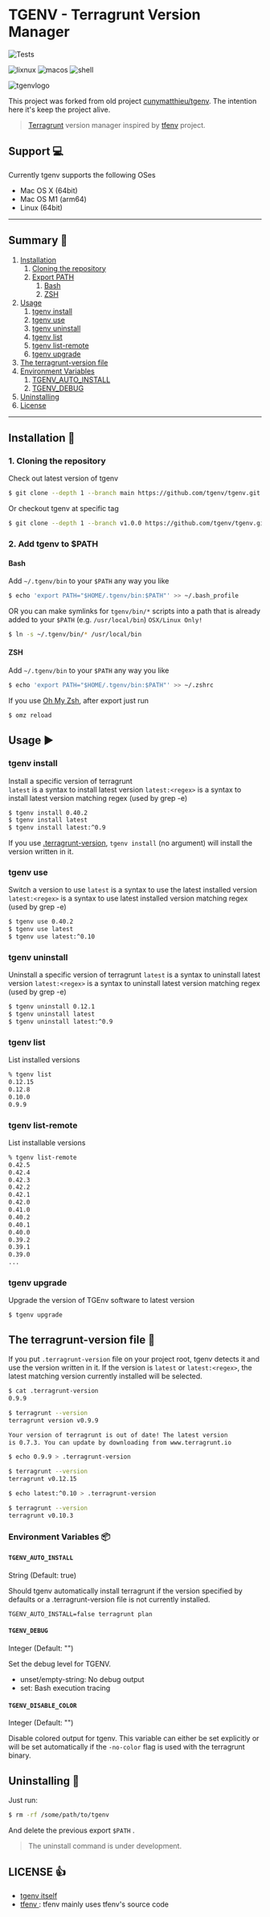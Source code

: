 # TGENV - Terragrunt Version Manager

![Tests](https://github.com/tgenv/tgenv/actions/workflows/tests.yml/badge.svg?branch=main)

![lixnux](https://img.shields.io/badge/Linux-FCC624?style=for-the-badge&logo=linux&logoColor=black) ![macos](https://img.shields.io/badge/mac%20os-000000?style=for-the-badge&logo=apple&logoColor=white) ![shell](https://img.shields.io/badge/Shell_Script-121011?style=for-the-badge&logo=gnu-bash&logoColor=white)

![tgenvlogo](/assets/tgenv-logo.png)

This project was forked from old project [cunymatthieu/tgenv](https://github.com/cunymatthieu/tgenv). The intention here it's keep the project alive.

>[Terragrunt](https://github.com/gruntwork-io/terragrunt) version manager inspired by [tfenv](https://github.com/kamatama41/tfenv) project.


## Support :computer:

Currently tgenv supports the following OSes
- Mac OS X (64bit)
- Mac OS M1 (arm64)
- Linux (64bit)

---

## Summary :bookmark: 

1. [Installation](#installation-🔧)
    1. [Cloning the repository](#1-cloning-the-repository)
    2. [Export PATH](#2-export-to-path)
         1. [Bash](#bash)
         2. [ZSH](#zsh)
2. [Usage](#usage-▶️)
    1. [tgenv install](#tgenv-install)
    2. [tgenv use](#tgenv-use)
    3. [tgenv uninstall](#tgenv-uninstall)
    4. [tgenv list](#tgenv-list)
    5. [tgenv list-remote](#tgenv-list-remote)
    5. [tgenv upgrade](#tgenv-upgrade)
3. [The terragrunt-version file](#the-terragrunt-version-file-📄)
4. [Environment Variables](#environment-variables-📦)
    1. [TGENV_AUTO_INSTALL](#tgenv_auto_install)
    2. [TGENV_DEBUG](#tgenv_debug)
5. [Uninstalling](#uninstalling-🚫)
6. [License](#license-👍)


---

## Installation :wrench:

### 1. Cloning the repository

Check out latest version of tgenv

  ```bash
  $ git clone --depth 1 --branch main https://github.com/tgenv/tgenv.git ~/.tgenv
  ```

Or checkout tgenv at specific tag

  ```bash
  $ git clone --depth 1 --branch v1.0.0 https://github.com/tgenv/tgenv.git ~/.tgenv
  ```

### 2. Add tgenv to $PATH

#### Bash

Add `~/.tgenv/bin` to your `$PATH` any way you like

  ```bash
  $ echo 'export PATH="$HOME/.tgenv/bin:$PATH"' >> ~/.bash_profile
  ```

  OR you can make symlinks for `tgenv/bin/*` scripts into a path that is already added to your `$PATH` (e.g. `/usr/local/bin`) `OSX/Linux Only!`

  ```bash
  $ ln -s ~/.tgenv/bin/* /usr/local/bin
  ```

#### ZSH

Add `~/.tgenv/bin` to your `$PATH` any way you like

  ```bash
  $ echo 'export PATH="$HOME/.tgenv/bin:$PATH"' >> ~/.zshrc
  ```

If you use [Oh My Zsh](ttps://github.com/ohmyzsh/ohmyzsh), after export just run

```bash
$ omz reload
```

## Usage :arrow_forward:

### tgenv install

Install a specific version of terragrunt  
`latest` is a syntax to install latest version
`latest:<regex>` is a syntax to install latest version matching regex (used by grep -e)

```bash
$ tgenv install 0.40.2
$ tgenv install latest
$ tgenv install latest:^0.9
```

If you use [.terragrunt-version](#terragrunt-version), `tgenv install` (no argument) will install the version written in it.

### tgenv use

Switch a version to use
`latest` is a syntax to use the latest installed version
`latest:<regex>` is a syntax to use latest installed version matching regex (used by grep -e)

```bash
$ tgenv use 0.40.2
$ tgenv use latest
$ tgenv use latest:^0.10
```

### tgenv uninstall

Uninstall a specific version of terragrunt
`latest` is a syntax to uninstall latest version
`latest:<regex>` is a syntax to uninstall latest version matching regex (used by grep -e)

```bash
$ tgenv uninstall 0.12.1
$ tgenv uninstall latest
$ tgenv uninstall latest:^0.9
```

### tgenv list

List installed versions

```bash
% tgenv list
0.12.15
0.12.8
0.10.0
0.9.9
```

### tgenv list-remote

List installable versions

```bash
% tgenv list-remote
0.42.5
0.42.4
0.42.3
0.42.2
0.42.1
0.42.0
0.41.0
0.40.2
0.40.1
0.40.0
0.39.2
0.39.1
0.39.0
...
```

### tgenv upgrade

Upgrade the version of TGEnv software to latest version

`$ tgenv upgrade`

## The terragrunt-version file :page_facing_up:

If you put `.terragrunt-version` file on your project root, tgenv detects it and use the version written in it. If the version is `latest` or `latest:<regex>`, the latest matching version currently installed will be selected.

```bash
$ cat .terragrunt-version
0.9.9

$ terragrunt --version
terragrunt version v0.9.9

Your version of terragrunt is out of date! The latest version
is 0.7.3. You can update by downloading from www.terragrunt.io

$ echo 0.9.9 > .terragrunt-version

$ terragrunt --version
terragrunt v0.12.15

$ echo latest:^0.10 > .terragrunt-version

$ terragrunt --version
terragrunt v0.10.3
```

### Environment Variables :package:

#### `TGENV_AUTO_INSTALL`

String (Default: true)

Should tgenv automatically install terragrunt if the version specified by defaults or a .terragrunt-version file is not currently installed.

```console
TGENV_AUTO_INSTALL=false terragrunt plan
```

#### `TGENV_DEBUG`

Integer (Default: "")

Set the debug level for TGENV.

* unset/empty-string: No debug output
* set: Bash execution tracing

#### `TGENV_DISABLE_COLOR`

Integer (Default: "")

Disable colored output for tgenv. This variable can either be set explicitly or will be set
automatically if the `-no-color` flag is used with the terragrunt binary.

## Uninstalling :no_entry_sign:

Just run:
```bash
$ rm -rf /some/path/to/tgenv
```

And delete the previous export `$PATH` .

> The uninstall command is under development.

## LICENSE :thumbsup:
- [tgenv itself](https://github.com/tgenv/tgenv/blob/master/LICENSE)
- [tfenv ](https://github.com/kamatama41/tgenv/blob/master/LICENSE) : tfenv mainly uses tfenv's source code
